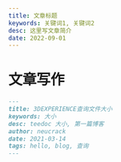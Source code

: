 ```yaml
---
title: 文章标题
keywords: 关键词1, 关键词2
desc: 这里写文章简介
date: 2022-09-01
---
```


# 文章写作

```markdown
---
title: 3DEXPERIENCE查询文件大小
keywords: 大小
desc: teedoc 大小, 第一篇博客
author: neucrack
date: 2021-03-14
tags: hello, blog, 查询
---



```